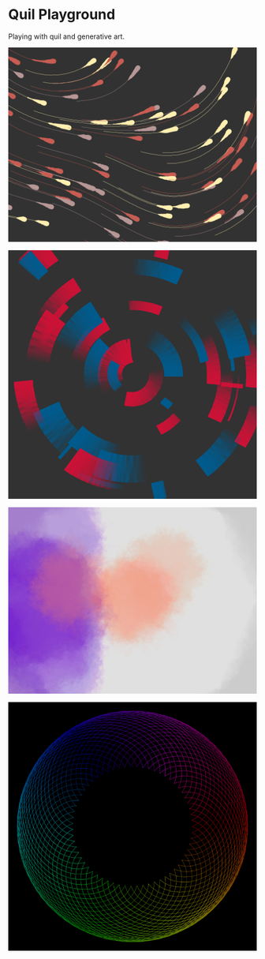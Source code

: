 # Quil Playground

Playing with quil and generative art.

![Raindrops](out/raindrops_34df5.png)

![Circles](out/circles_ef4e2.png)

![Watercolor](out/watercolor_5ec75.png)

![Spyrograph](out/roulette_4dd7e.png)

